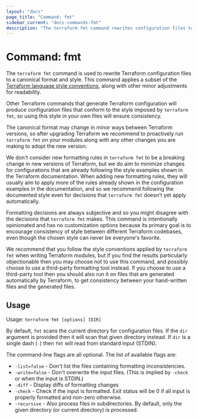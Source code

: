 ```yaml
---
layout: "docs"
page_title: "Command: fmt"
sidebar_current: "docs-commands-fmt"
description: "The terraform fmt command rewrites configuration files to a canonical format and style."
---
```


# Command: fmt

The `terraform fmt` command is used to rewrite Terraform configuration files
to a canonical format and style. This command applies a subset of
the [Terraform language style conventions](/docs/language/syntax/style.html),
along with other minor adjustments for readability.

Other Terraform commands that generate Terraform configuration will produce
configuration files that conform to the style imposed by `terraform fmt`, so
using this style in your own files will ensure consistency.

The canonical format may change in minor ways between Terraform versions, so
after upgrading Terraform we recommend to proactively run `terraform fmt`
on your modules along with any other changes you are making to adopt the new
version.

We don't consider new formatting rules in `terraform fmt` to be a breaking
change in new versions of Terraform, but we do aim to minimize changes for
configurations that are already following the style examples shown in the
Terraform documentation. When adding new formatting rules, they will usually
aim to apply more of the rules already shown in the configuration examples
in the documentation, and so we recommend following the documented style even
for decisions that `terraform fmt` doesn't yet apply automatically.

Formatting decisions are always subjective and so you might disagree with the
decisions that `terraform fmt` makes. This command is intentionally opinionated
and has no customization options because its primary goal is to encourage
consistency of style between different Terraform codebases, even though the
chosen style can never be everyone's favorite.

We recommend that you follow the style conventions applied by `terraform fmt`
when writing Terraform modules, but if you find the results particularly
objectionable then you may choose not to use this command, and possibly choose
to use a third-party formatting tool instead. If you choose to use a
third-party tool then you should also run it on files that are generated
automatically by Terraform, to get consistency between your hand-written files
and the generated files.

## Usage

Usage: `terraform fmt [options] [DIR]`

By default, `fmt` scans the current directory for configuration files. If
the `dir` argument is provided then it will scan that given directory
instead. If `dir` is a single dash (`-`) then `fmt` will read from standard
input (STDIN).

The command-line flags are all optional. The list of available flags are:

* `-list=false` - Don't list the files containing formatting inconsistencies.
* `-write=false` - Don't overwrite the input files. (This is implied by `-check` or when the input is STDIN.)
* `-diff` - Display diffs of formatting changes
* `-check` - Check if the input is formatted. Exit status will be 0 if
    all input is properly formatted and non-zero otherwise.
* `-recursive` - Also process files in subdirectories. By default, only the given directory (or current directory) is processed.
